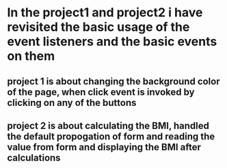 # In the project1 and project2 i have revisited the basic usage of the event listeners and the basic events on them 

## project 1 is about changing the background color of the page, when click event is invoked by clicking on any of the buttons
 
## project 2 is about calculating the BMI, handled the default propogation of form and reading the value from form and displaying the BMI after calculations 